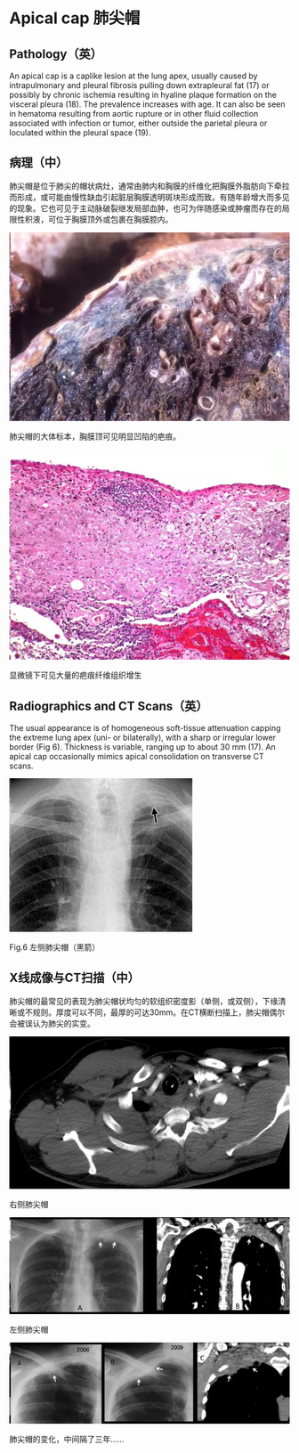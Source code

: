 # Apical cap 肺尖帽
## Pathology（英）
An apical cap is a caplike lesion at the lung apex, usually caused by intrapulmonary and pleural fibrosis pulling down extrapleural fat (17) or possibly by chronic ischemia resulting in hyaline plaque formation on the visceral pleura (18). The prevalence increases with age. It can also be seen in hematoma resulting from aortic rupture or in other fluid collection associated with infection or tumor, either outside the parietal pleura or loculated within the pleural space (19).
## 病理（中）
肺尖帽是位于肺尖的帽状病灶，通常由肺内和胸膜的纤维化把胸膜外脂肪向下牵拉而形成，或可能由慢性缺血引起脏层胸膜透明斑块形成而致。有随年龄增大而多见的现象。它也可见于主动脉破裂继发局部血肿，也可为伴随感染或肿瘤而存在的局限性积液，可位于胸膜顶外或包裹在胸膜腔内。

![](./_image/2017-04-30-10-32-17.jpg)

肺尖帽的大体标本，胸膜顶可见明显凹陷的疤痕。

![](./_image/2017-04-30-10-32-32.jpg)

显微镜下可见大量的疤痕纤维组织增生
## Radiographics and CT Scans（英）
The usual appearance is of homogeneous soft-tissue attenuation capping the extreme lung apex (uni- or bilaterally), with a sharp or irregular lower border (Fig 6). Thickness is variable, ranging up to about 30 mm (17). An apical cap occasionally mimics apical consolidation on transverse CT scans.

![](./_image/2017-04-30-10-33-11.jpg)

Fig.6 左侧肺尖帽（黑箭）
## X线成像与CT扫描（中）
肺尖帽的最常见的表现为肺尖帽状均匀的软组织密度影（单侧，或双侧），下缘清晰或不规则。厚度可以不同，最厚的可达30mm。在CT横断扫描上，肺尖帽偶尔会被误认为肺尖的实变。

![](./_image/2017-04-30-10-33-52.jpg)

右侧肺尖帽

![](./_image/2017-04-30-10-34-18.jpg)

左侧肺尖帽

![](./_image/2017-04-30-10-34-29.jpg)

肺尖帽的变化，中间隔了三年......

